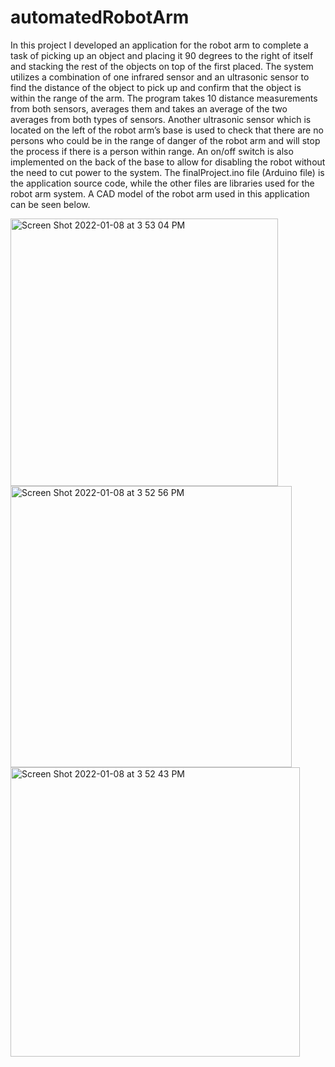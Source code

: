 # automatedRobotArm
In this project I developed an application for the robot arm to complete a task of picking up an object and placing it 90 degrees to the right of itself and stacking the rest of the objects on top of the first placed. The system utilizes a combination of one infrared sensor and an ultrasonic sensor to find the distance of the object to pick up and confirm that the object is within the range of the arm. The program takes 10 distance measurements from both sensors, averages them and takes an average of the two averages from both types of sensors. Another ultrasonic sensor which is located on the left of the robot arm’s base is used to check that there are no persons who could be in the range of danger of the robot arm and will stop the process if there is a person within range. An on/off switch is also implemented on the back of the base to allow for disabling the robot without the need to cut power to the system. The finalProject.ino file (Arduino file) is the application source code, while the other files are libraries used for the robot arm system. A CAD model of the robot arm used in this application can be seen below.


<img width="428" alt="Screen Shot 2022-01-08 at 3 53 04 PM" src="https://user-images.githubusercontent.com/79868134/148659670-ec9164ae-324e-4d91-84fa-4e39f3139790.png">
<img width="450" alt="Screen Shot 2022-01-08 at 3 52 56 PM" src="https://user-images.githubusercontent.com/79868134/148659674-0012bd98-7b3c-45d8-abae-5a9a06cd177d.png">
<img width="463" alt="Screen Shot 2022-01-08 at 3 52 43 PM" src="https://user-images.githubusercontent.com/79868134/148659678-05155369-b133-4732-9260-d853294aff83.png">


